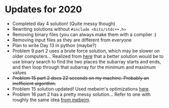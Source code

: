 # Updates for 2020
- Completed day 4 solution! (Quite messy though)
- Rewriting solutions without `#include <bits/stdc++.h>`
- Removing binary files (you can always make them with a complier :)
- Removing input files as they are different from everyone
- Plan to write Day 13 in python (maybe?)
- Problem 9 part 2 uses a brute force solution, which may be slower on older computers... Realized from [here](https://github.com/mebeim/aoc/blob/master/2020/README.md#day-9---encoding-error) that a better solution would be to use binary search to find the two places the subarray starts and ends, and then loop through that subarray for the minimum and maximum values
- ~~Problem 15 part 2 does 22 seconds on my machine. Probably an inefficient algorithm.~~
- Problem 15 solution updated! Used mebeim's optimizations [here](https://github.com/mebeim/aoc/blob/master/2020/README.md#part-2-14).
- Problem 16 part 2 has a pretty messy solution... Refer to one with roughly the same idea [from mebeim](https://github.com/mebeim/aoc/blob/master/2020/README.md#part-2-15).
